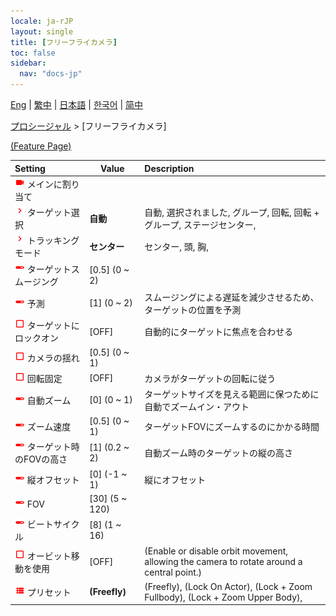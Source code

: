 ```yaml
---
locale: ja-rJP
layout: single
title: [フリーフライカメラ]
toc: false
sidebar:
  nav: "docs-jp"
---
```

[Eng](/dancexr/menu/2025.4/motion/freefly_cam) | [繁中](/tw/dancexr/menu/2025.4/motion/freefly_cam) | [日本語](/jp/dancexr/menu/2025.4/motion/freefly_cam) | [한국어](/kr/dancexr/menu/2025.4/motion/freefly_cam) | [简中](/zh/dancexr/menu/2025.4/motion/freefly_cam)

[プロシージャル](../menu#プロシージャル) > [フリーフライカメラ]



[(Feature Page)](/jp/dancexr/features/freefly_cam)

| Setting | Value | Description |
| :--- | --- | :--- |
| <img src="/images/icon/ic_videocam.png" alt="videocam icon"/> メインに割り当て</nobr>|| 
| <img src="/images/icon/ic_chevron.png" alt="chevron icon"/> ターゲット選択</nobr>| **自動** | 自動, 選択されました, グループ, 回転, 回転 + グループ, ステージセンター,  |
| <img src="/images/icon/ic_chevron.png" alt="chevron icon"/> トラッキングモード</nobr>| **センター** | センター, 頭, 胸,  |
| <img src="/images/icon/ic_slider.png" alt="slider icon"/> ターゲットスムージング</nobr>| [0.5] (0 ~ 2) | 
| <img src="/images/icon/ic_slider.png" alt="slider icon"/> 予測</nobr>| [1] (0 ~ 2) | スムージングによる遅延を減少させるため、ターゲットの位置を予測
| <img src="/images/icon/ic_check_off.png" alt="check off icon"/> ターゲットにロックオン</nobr>| [OFF] | 自動的にターゲットに焦点を合わせる
| <img src="/images/icon/ic_check_off.png" alt="check off icon"/> カメラの揺れ</nobr>| [0.5] (0 ~ 1) | 
| <img src="/images/icon/ic_check_off.png" alt="check off icon"/> 回転固定</nobr>| [OFF] | カメラがターゲットの回転に従う
| <img src="/images/icon/ic_slider.png" alt="slider icon"/> 自動ズーム</nobr>| [0] (0 ~ 1) | ターゲットサイズを見える範囲に保つために自動でズームイン・アウト
| <img src="/images/icon/ic_slider.png" alt="slider icon"/> ズーム速度</nobr>| [0.5] (0 ~ 1) | ターゲットFOVにズームするのにかかる時間
| <img src="/images/icon/ic_slider.png" alt="slider icon"/> ターゲット時のFOVの高さ</nobr>| [1] (0.2 ~ 2) | 自動ズーム時のターゲットの縦の高さ
| <img src="/images/icon/ic_slider.png" alt="slider icon"/> 縦オフセット</nobr>| [0] (-1 ~ 1) | 縦にオフセット
| <img src="/images/icon/ic_slider.png" alt="slider icon"/> FOV</nobr>| [30] (5 ~ 120) | 
| <img src="/images/icon/ic_slider.png" alt="slider icon"/> ビートサイクル</nobr>| [8] (1 ~ 16) | 
| <img src="/images/icon/ic_check_off.png" alt="check off icon"/> オービット移動を使用</nobr>| [OFF] | (Enable or disable orbit movement, allowing the camera to rotate around a central point.)
| <img src="/images/icon/ic_list.png" alt="list icon"/> プリセット</nobr>| **(Freefly)** | (Freefly), (Lock On Actor), (Lock + Zoom Fullbody), (Lock + Zoom Upper Body),  |

